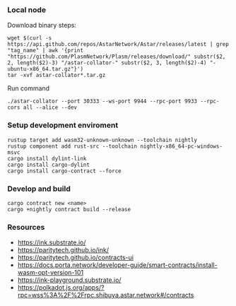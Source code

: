 
### Local node

Download binary steps:

```
wget $(curl -s https://api.github.com/repos/AstarNetwork/Astar/releases/latest | grep "tag_name" | awk '{print "https://github.com/PlasmNetwork/Plasm/releases/download/" substr($2, 2, length($2)-3) "/astar-collator-" substr($2, 3, length($2)-4) "-ubuntu-x86_64.tar.gz"}')
tar -xvf astar-collator*.tar.gz
```

Run command

```
./astar-collator --port 30333 --ws-port 9944 --rpc-port 9933 --rpc-cors all --alice --dev
```

### Setup development enviroment

```
rustup target add wasm32-unknown-unknown --toolchain nightly
rustup component add rust-src --toolchain nightly-x86_64-pc-windows-msvc
cargo install dylint-link
cargo install cargo-dylint
cargo install cargo-contract --force

```

### Develop and build
```
cargo contract new <name>
cargo +nightly contract build --release
```

### Resources
- https://ink.substrate.io/
- https://paritytech.github.io/ink/
- https://paritytech.github.io/contracts-ui
- https://docs.porta.network/developer-guide/smart-contracts/install-wasm-opt-version-101
- https://ink-playground.substrate.io/
- https://polkadot.js.org/apps/?rpc=wss%3A%2F%2Frpc.shibuya.astar.network#/contracts